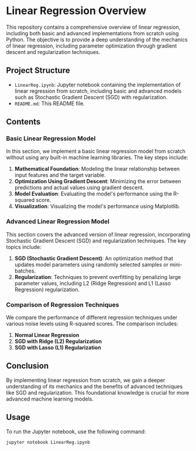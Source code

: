 # Linear Regression Overview

This repository contains a comprehensive overview of linear regression, including both basic and advanced implementations from scratch using Python. The objective is to provide a deep understanding of the mechanics of linear regression, including parameter optimization through gradient descent and regularization techniques.

## Project Structure

- `LinearReg.ipynb`: Jupyter notebook containing the implementation of linear regression from scratch, including basic and advanced models such as Stochastic Gradient Descent (SGD) with regularization.
- `README.md`: This README file.

## Contents

### Basic Linear Regression Model

In this section, we implement a basic linear regression model from scratch without using any built-in machine learning libraries. The key steps include:

1. **Mathematical Foundation**: Modeling the linear relationship between input features and the target variable.
2. **Optimization Using Gradient Descent**: Minimizing the error between predictions and actual values using gradient descent.
3. **Model Evaluation**: Evaluating the model's performance using the R-squared score.
4. **Visualization**: Visualizing the model's performance using Matplotlib.

### Advanced Linear Regression Model

This section covers the advanced version of linear regression, incorporating Stochastic Gradient Descent (SGD) and regularization techniques. The key topics include:

1. **SGD (Stochastic Gradient Descent)**: An optimization method that updates model parameters using randomly selected samples or mini-batches.
2. **Regularization**: Techniques to prevent overfitting by penalizing large parameter values, including L2 (Ridge Regression) and L1 (Lasso Regression) regularization.

### Comparison of Regression Techniques

We compare the performance of different regression techniques under various noise levels using R-squared scores. The comparison includes:

1. **Normal Linear Regression**
2. **SGD with Ridge (L2) Regularization**
3. **SGD with Lasso (L1) Regularization**

## Conclusion

By implementing linear regression from scratch, we gain a deeper understanding of its mechanics and the benefits of advanced techniques like SGD and regularization. This foundational knowledge is crucial for more advanced machine learning models.

## Usage

To run the Jupyter notebook, use the following command:

```bash
jupyter notebook LinearReg.ipynb
